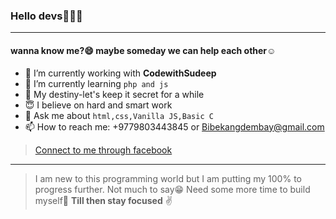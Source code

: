 ### Hello devs🖐🏻😊
<hr/>

#### wanna know me?😄 maybe someday we can help each other☺

- 🔭 I’m currently working with **CodewithSudeep**
- 🌱 I’m currently learning `php and js`
- 👣 My destiny-let's keep it secret for a while
- 😇 I believe on hard and smart work 
- 💬 Ask me about `html,css,Vanilla JS,Basic C`
- 📫 How to reach me: +9779803443845 or Bibekangdembay@gmail.com

>[Connect to me through facebook](https://www.facebook.com/bibek.angdembay)
***
>I am new to this programming world but I am putting my 100% to progress further.
Not much to say😁 Need some more time to build myself💪
**Till then stay focused** ✌
